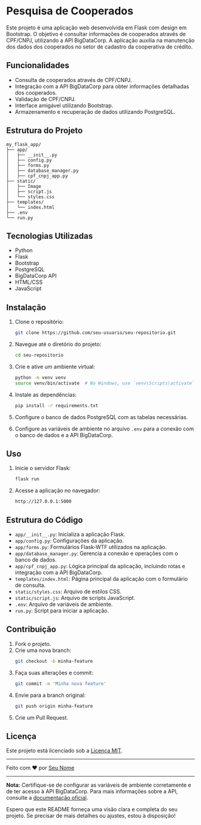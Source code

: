 # Pesquisa de Cooperados

Este projeto é uma aplicação web desenvolvida em Flask com design em Bootstrap. O objetivo é consultar informações de cooperados através de CPF/CNPJ, utilizando a API BigDataCorp. A aplicação auxilia na manutenção dos dados dos cooperados no setor de cadastro da cooperativa de crédito.

## Funcionalidades

- Consulta de cooperados através de CPF/CNPJ.
- Integração com a API BigDataCorp para obter informações detalhadas dos cooperados.
- Validação de CPF/CNPJ.
- Interface amigável utilizando Bootstrap.
- Armazenamento e recuperação de dados utilizando PostgreSQL.

## Estrutura do Projeto

```
my_flask_app/
├── app/
│   ├── __init__.py
│   ├── config.py
│   ├── forms.py
│   ├── database_manager.py
│   ├── cpf_cnpj_app.py
├── static/
│   ├── Image
│   ├── script.js
│   └── styles.css
├── templates/
│   └── index.html
├── .env
└── run.py
```

## Tecnologias Utilizadas

- Python
- Flask
- Bootstrap
- PostgreSQL
- BigDataCorp API
- HTML/CSS
- JavaScript

## Instalação

1. Clone o repositório:
   ```sh
   git clone https://github.com/seu-usuario/seu-repositorio.git
   ```
2. Navegue até o diretório do projeto:
   ```sh
   cd seu-repositorio
   ```
3. Crie e ative um ambiente virtual:
   ```sh
   python -m venv venv
   source venv/bin/activate  # No Windows, use `venv\Scripts\activate`
   ```
4. Instale as dependências:
   ```sh
   pip install -r requirements.txt
   ```
5. Configure o banco de dados PostgreSQL com as tabelas necessárias.

6. Configure as variáveis de ambiente no arquivo `.env` para a conexão com o banco de dados e a API BigDataCorp.

## Uso

1. Inicie o servidor Flask:
   ```sh
   flask run
   ```
2. Acesse a aplicação no navegador:
   ```
   http://127.0.0.1:5000
   ```

## Estrutura do Código

- `app/__init__.py`: Inicializa a aplicação Flask.
- `app/config.py`: Configurações da aplicação.
- `app/forms.py`: Formulários Flask-WTF utilizados na aplicação.
- `app/database_manager.py`: Gerencia a conexão e operações com o banco de dados.
- `app/cpf_cnpj_app.py`: Lógica principal da aplicação, incluindo rotas e integração com a API BigDataCorp.
- `templates/index.html`: Página principal da aplicação com o formulário de consulta.
- `static/styles.css`: Arquivo de estilos CSS.
- `static/script.js`: Arquivo de scripts JavaScript.
- `.env`: Arquivo de variáveis de ambiente.
- `run.py`: Script para iniciar a aplicação.

## Contribuição

1. Fork o projeto.
2. Crie uma nova branch:
   ```sh
   git checkout -b minha-feature
   ```
3. Faça suas alterações e commit:
   ```sh
   git commit -m 'Minha nova feature'
   ```
4. Envie para a branch original:
   ```sh
   git push origin minha-feature
   ```
5. Crie um Pull Request.

## Licença

Este projeto está licenciado sob a [Licença MIT](LICENSE).

---

Feito com ❤️ por [Seu Nome](https://github.com/Th3Gabriel)

---

**Nota:** Certifique-se de configurar as variáveis de ambiente corretamente e de ter acesso à API BigDataCorp. Para mais informações sobre a API, consulte a [documentação oficial](https://www.bigdatacorp.com.br/documentacao).

Espero que este README forneça uma visão clara e completa do seu projeto. Se precisar de mais detalhes ou ajustes, estou à disposição!
